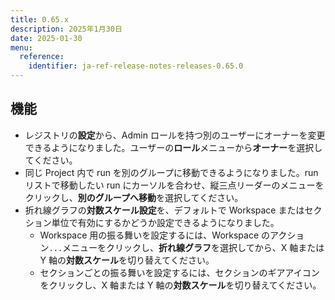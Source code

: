 ```yaml
---
title: 0.65.x
description: 2025年1月30日
date: 2025-01-30
menu:
  reference:
    identifier: ja-ref-release-notes-releases-0.65.0
---
```


## 機能
- レジストリの**設定**から、Admin ロールを持つ別のユーザーにオーナーを変更できるようになりました。ユーザーの**ロール**メニューから**オーナー**を選択してください。
- 同じ Project 内で run を別のグループに移動できるようになりました。run リストで移動したい run にカーソルを合わせ、縦三点リーダーのメニューをクリックし、**別のグループへ移動**を選択してください。
- 折れ線グラフの**対数スケール設定**を、デフォルトで Workspace またはセクション単位で有効にするかどうか設定できるようになりました。
  - Workspace 用の振る舞いを設定するには、Workspace のアクション`...`メニューをクリックし、**折れ線グラフ**を選択してから、X 軸または Y 軸の**対数スケール**を切り替えてください。
  - セクションごとの振る舞いを設定するには、セクションのギアアイコンをクリックし、X 軸または Y 軸の**対数スケール**を切り替えてください。